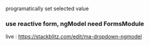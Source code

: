 programatically set selected value

### use reactive form, ngModel need FormsModule

live : https://stackblitz.com/edit/ma-dropdown-ngmodel
